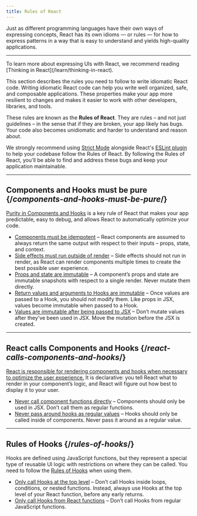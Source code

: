 ```yaml
---
title: Rules of React
---
```


<Intro>
Just as different programming languages have their own ways of expressing concepts, React has its own idioms — or rules — for how to express patterns in a way that is easy to understand and yields high-quality applications.
</Intro>

<InlineToc />

---

<Note>
To learn more about expressing UIs with React, we recommend reading [Thinking in React](/learn/thinking-in-react).
</Note>

This section describes the rules you need to follow to write idiomatic React code. Writing idiomatic React code can help you write well organized, safe, and composable applications. These properties make your app more resilient to changes and makes it easier to work with other developers, libraries, and tools.

These rules are known as the **Rules of React**. They are rules – and not just guidelines – in the sense that if they are broken, your app likely has bugs. Your code also becomes unidiomatic and harder to understand and reason about.

We strongly recommend using [Strict Mode](/reference/react/StrictMode) alongside React's [ESLint plugin](https://www.npmjs.com/package/eslint-plugin-react-hooks) to help your codebase follow the Rules of React. By following the Rules of React, you'll be able to find and address these bugs and keep your application maintainable.

---

## Components and Hooks must be pure {/*components-and-hooks-must-be-pure*/}

[Purity in Components and Hooks](/reference/rules/components-and-hooks-must-be-pure) is a key rule of React that makes your app predictable, easy to debug, and allows React to automatically optimize your code.

* [Components must be idempotent](/reference/rules/components-and-hooks-must-be-pure#components-and-hooks-must-be-idempotent) – React components are assumed to always return the same output with respect to their inputs – props, state, and context.
* [Side effects must run outside of render](/reference/rules/components-and-hooks-must-be-pure#side-effects-must-run-outside-of-render) – Side effects should not run in render, as React can render components multiple times to create the best possible user experience.
* [Props and state are immutable](/reference/rules/components-and-hooks-must-be-pure#props-and-state-are-immutable) – A component’s props and state are immutable snapshots with respect to a single render. Never mutate them directly.
* [Return values and arguments to Hooks are immutable](/reference/rules/components-and-hooks-must-be-pure#return-values-and-arguments-to-hooks-are-immutable) – Once values are passed to a Hook, you should not modify them. Like props in JSX, values become immutable when passed to a Hook.
* [Values are immutable after being passed to JSX](/reference/rules/components-and-hooks-must-be-pure#values-are-immutable-after-being-passed-to-jsx) – Don’t mutate values after they’ve been used in JSX. Move the mutation before the JSX is created.

---

## React calls Components and Hooks {/*react-calls-components-and-hooks*/}

[React is responsible for rendering components and hooks when necessary to optimize the user experience.](/reference/rules/react-calls-components-and-hooks) It is declarative: you tell React what to render in your component’s logic, and React will figure out how best to display it to your user.

* [Never call component functions directly](/reference/rules/react-calls-components-and-hooks#never-call-component-functions-directly) – Components should only be used in JSX. Don’t call them as regular functions.
* [Never pass around hooks as regular values](/reference/rules/react-calls-components-and-hooks#never-pass-around-hooks-as-regular-values) – Hooks should only be called inside of components. Never pass it around as a regular value.

---

## Rules of Hooks {/*rules-of-hooks*/}

Hooks are defined using JavaScript functions, but they represent a special type of reusable UI logic with restrictions on where they can be called. You need to follow the [Rules of Hooks](/reference/rules/rules-of-hooks) when using them.

* [Only call Hooks at the top level](/reference/rules/rules-of-hooks#only-call-hooks-at-the-top-level) – Don’t call Hooks inside loops, conditions, or nested functions. Instead, always use Hooks at the top level of your React function, before any early returns.
* [Only call Hooks from React functions](/reference/rules/rules-of-hooks#only-call-hooks-from-react-functions) – Don’t call Hooks from regular JavaScript functions.

